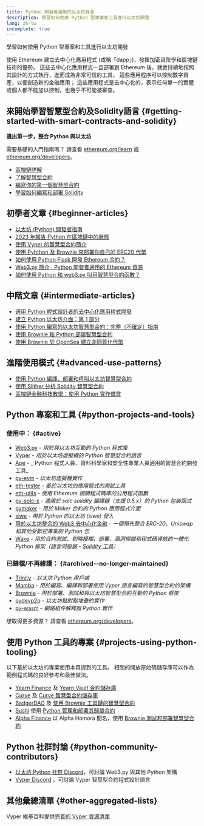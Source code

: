 ```yaml
---
title: Python 開發者適用的以太坊資源
description: 學習如何使用 Python 型專案和工具進行以太坊開發
lang: zh-tw
incomplete: true
---
```


<FeaturedText>學習如何使用 Python 型專案和工具進行以太坊開發</FeaturedText>

使用 Ethereum 建立去中心化應用程式 (或稱「dapp」)，發揮加密貨幣學和區塊鏈技術的優勢。 這些去中心化應用程式一旦部署到 Ethereum 後，就會持續地按照其設計的方式執行，進而成為非常可信的工具， 這些應用程序可以控制數字資產，以便創造新的金融應用； 這些應用程式是去中心化的，表示任何單一的實體或個人都不能加以控制，也幾乎不可能被審查。

## 來開始學習智慧型合約及Solidity語言 {#getting-started-with-smart-contracts-and-solidity}

**邁出第一步，整合 Python 與以太坊**

需要基礎的入門指南嗎？ 請查看 [ethereum.org/learn](/learn/) 或 [ethereum.org/developers](/developers/)。

- [區塊鏈詳解](https://kauri.io/article/d55684513211466da7f8cc03987607d5/blockchain-explained)
- [了解智慧型合約](https://kauri.io/article/e4f66c6079e74a4a9b532148d3158188/ethereum-101-part-5-the-smart-contract)
- [編寫你的第一個智慧型合約](https://kauri.io/article/124b7db1d0cf4f47b414f8b13c9d66e2/remix-ide-your-first-smart-contract)
- [學習如何編寫和部署 Solidity](https://kauri.io/article/973c5f54c4434bb1b0160cff8c695369/understanding-smart-contract-compilation-and-deployment)

## 初學者文章 {#beginner-articles}

- [以太坊 (Python) 開發者指南](https://snakecharmers.ethereum.org/a-developers-guide-to-ethereum-pt-1/)
- [2023 年報告 Python 在區塊鏈中的狀態](https://tradingstrategy.ai/blog/the-state-of-python-in-blockchain-in-2023)
- [使用 Vyper 的智慧型合約簡介](https://kauri.io/#collections/Getting%20Started/an-introduction-to-smart-contracts-with-vyper/)
- [使用 Pyhthon 及 Brownie 來部署你自己的 ERC20 代幣](https://betterprogramming.pub/python-blockchain-token-deployment-tutorial-create-an-erc20-77a5fd2e1a58)
- [如何使用 Python Flask 開發 Ethereum 合約？](https://medium.com/coinmonks/how-to-develop-ethereum-contract-using-python-flask-9758fe65976e)
- [Web3.py 簡介 · Python 開發者適用的 Ethereum 資源](https://www.dappuniversity.com/articles/web3-py-intro)
- [如何使用 Python 和 web3.py 叫用智慧型合約函數？](https://stackoverflow.com/questions/57580702/how-to-call-a-smart-contract-function-using-python-and-web3-py)

## 中階文章 {#intermediate-articles}

- [適用 Python 程式設計者的去中心化應用程式開發](https://levelup.gitconnected.com/dapps-development-for-python-developers-f52b32b54f28)
- [建立 Python 以太坊介面：第 1 部分](https://hackernoon.com/creating-a-python-ethereum-interface-part-1-4d2e47ea0f4d)
- [使用 Python 編寫的以太坊智慧型合約：完整（不確定）指南](https://hackernoon.com/ethereum-smart-contracts-in-python-a-comprehensive-ish-guide-771b03990988)
- [使用 Brownie 和 Python 部屬智慧型合約](https://dev.to/patrickalphac/using-brownie-for-to-deploy-smart-contracts-1kkp)
- [使用 Brownie 於 OpenSea 建立非同質化代幣](https://www.freecodecamp.org/news/how-to-make-an-nft-and-render-on-opensea-marketplace/)

## 進階使用模式 {#advanced-use-patterns}

- [使用 Python 編譯、部署和呼叫以太坊智慧型合約](https://yohanes.gultom.id/2018/11/28/compiling-deploying-and-calling-ethereum-smartcontract-using-python/)
- [使用 Slither 分析 Solidity 智慧型合約](https://kauri.io/#collections/DevOps/analyze-solidity-smart-contracts-with-slither/#analyze-solidity-smart-contracts-with-slither)
- [區塊鏈金融科技教學：使用 Python 實作借貸](https://blog.chain.link/blockchain-fintech-defi-tutorial-lending-borrowing-python/)

## Python 專案和工具 {#python-projects-and-tools}

### 使用中： {#active}

- [Web3.py](https://github.com/ethereum/web3.py) - _用於與以太坊互動的 Python 程式庫_
- [Vyper](https://github.com/ethereum/vyper/) - _用於以太坊虛擬機的 Python 智慧型合約語言_
- [Ape](https://github.com/ApeWorX/ape) - _ Python 程式人員、資料科學家和安全性專業人員適用的智慧合約開發工具_
- [py-evm](https://github.com/ethereum/py-evm) - _以太坊虛擬機實作_
- [eth-tester](https://github.com/ethereum/eth-tester) - _基於以太坊的應用程式的測試工具_
- [eth-utils](https://github.com/ethereum/eth-utils/) - _使用 Ethereum 相關程式碼庫的公用程式函數_
- [py-solc-x](https://pypi.org/project/py-solc-x/) - _適用於 solc solidity 編譯器（支援 0.5.x）的 Python 包裝函式_
- [pymaker](https://github.com/makerdao/pymaker) - _用於 Maker 合約的 Python 應用程式介面_
- [siwe](https://github.com/spruceid/siwe-py) - _用於 Python 的以太坊 (siwe) 登入_
- [用於以太坊整合的 Web3 去中心化金融](https://github.com/tradingstrategy-ai/web3-ethereum-defi) - _一個預先整合 ERC-20、Uniswap 和其他受歡迎專案的 Python 包_
- [Wake](https://getwake.io) - _用於合約測試、初略模糊、部署、漏洞掃描和程式碼導航的一體化 Python 框架（語言伺服器 - [Solidity 工具](https://marketplace.visualstudio.com/items?itemName=AckeeBlockchain.tools-for-solidity)）_

### 已歸檔/不再維護： {#archived--no-longer-maintained}

- [Trinity](https://github.com/ethereum/trinity) - _以太坊 Python 用戶端_
- [Mamba](https://github.com/arjunaskykok/mamba) - _用於編寫、編譯和部署使用 Vyper 語言編寫的智慧型合約的架構_
- [Brownie](https://github.com/eth-brownie/brownie) - _用於部署、測試和與以太坊智慧型合約互動的 Python 框架_
- [pydevp2p](https://github.com/ethereum/pydevp2p) - _以太坊點對點堆疊的實作_
- [py-wasm](https://github.com/ethereum/py-wasm) - _網路組件解釋器 Python 實作_

想取得更多資源？ 請查看 [ethereum.org/developers](/developers/)。

## 使用 Python 工具的專案 {#projects-using-python-tooling}

以下基於以太坊的專案使用本頁提到的工具。 相關的開放原始碼儲存庫可以作為範例程式碼的良好參考和最佳做法。

- [Yearn Finance](https://yearn.finance/) 及 [Yearn Vault 合約儲存庫](https://github.com/yearn/yearn-vaults)
- [Curve](https://curve.fi/) 及 [Curve 智慧型合約儲存庫](https://github.com/curvefi/curve-contract)
- [BadgerDAO](https://badger.com/) 及 [使用 Brownie 工具鏈的智慧型合約](https://github.com/Badger-Finance/badger-system)
- [Sushi](https://sushi.com/) 使用 [Python 管理和部署其歸屬合約](https://github.com/sushiswap/sushi-vesting-protocols)
- [ Alpha Finance](https://alphafinance.io/) 以 Alpha Homora 聞名，使用 [Brownie 測試和部署智慧型合約](https://github.com/AlphaFinanceLab/alpha-staking-contract)

## Python 社群討論 {#python-community-contributors}

- [以太坊 Python 社群 Discord](https://discord.gg/9zk7snTfWe)，可討論 Web3.py 與其他 Python 架構
- [Vyper Discord](https://discord.gg/SdvKC79cJk) ，可討論 Vyper 智慧型合約程式設計語言

## 其他彙總清單 {#other-aggregated-lists}

Vyper 維基百科提供[完善的 Vyper 資源清單](https://github.com/vyperlang/vyper/wiki/Vyper-tools-and-resources)